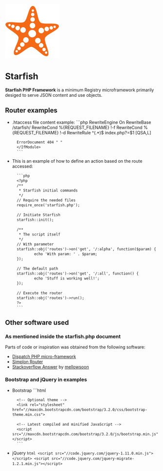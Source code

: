![Starfish PHP Framework](/storage/starfish.png "Starfish PHP Framework")

# Starfish

**Starfish PHP Framework** is a minimum Registry microframework primarily desiged to serve JSON content and use objects.

## Router examples

* .htaccess file content example:
        ```php
        <IfModule mod_rewrite.c>
        RewriteEngine On
        RewriteBase /starfish/
        RewriteCond %{REQUEST_FILENAME} !-f
        RewriteCond %{REQUEST_FILENAME} !-d
        RewriteRule ^(.*)$ index.php?=$1 [QSA,L]

        ErrorDocument 404 " "
        </IfModule>
        ```

* This is an example of how to define an action based on the route accessed:

        ```php
        <?php
        /**
         * Starfish initial commands
         */
        // Require the needed files
        require_once('starfish.php');

        // Initiate Starfish
        starfish::init();

        /**
         * The script itself
         */
        // With parameter
        starfish::obj('routes')->on('get', '/:alpha', function($param) {
                echo 'With param: ' . $param;
        });

        // The default path
        starfish::obj('routes')->on('get', '/:all', function() {
                echo 'Stuff is working well!';
        });

        // Execute the router
        starfish::obj('routes')->run();
        ?>
        ```

## Other software used

### As mentioned inside the starfish.php document

Parts of code or inspiration was obtained from the following software:

* [Dispatch PHP micro-framework](https://github.com/noodlehaus/dispatch)
* [Simplon Router](https://github.com/fightbulc/simplon_router)
* [Stackoverflow Answer](http://stackoverflow.com/questions/4000483/how-download-big-file-using-php-low-memory-usage) by [mellowsoon](http://stackoverflow.com/users/401019/mellowsoon)

### Bootstrap and jQuery in examples

* Bootstrap
        ```html
        <!-- Latest compiled and minified CSS -->
        <link rel="stylesheet" href="//maxcdn.bootstrapcdn.com/bootstrap/3.2.0/css/bootstrap.min.css">

        <!-- Optional theme -->
        <link rel="stylesheet" href="//maxcdn.bootstrapcdn.com/bootstrap/3.2.0/css/bootstrap-theme.min.css">

        <!-- Latest compiled and minified JavaScript -->
        <script src="//maxcdn.bootstrapcdn.com/bootstrap/3.2.0/js/bootstrap.min.js"></script>
        ```

* jQuery
        ```html
        <script src="//code.jquery.com/jquery-1.11.0.min.js"></script>
        <script src="//code.jquery.com/jquery-migrate-1.2.1.min.js"></script>
        ```